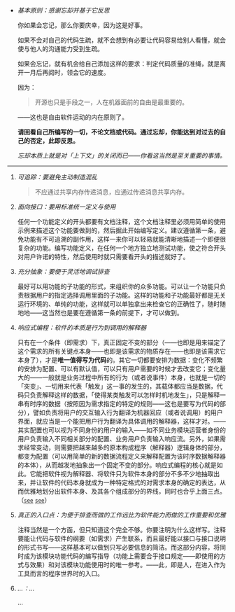 

    
-   *基本原则：感谢忘却并基于它反思*
    
    你如果会忘记，那么你要庆幸，因为这是好事。
    
    如果不会对自己的代码生疏，就不会想到有必要让代码容易给别人看懂，就会使与他人的沟通能力受到生疏。
    
    如果会忘记，就有机会给自己添加这样的要求：判定代码质量的准绳，就是离开一月后再阅时，领会它的速度。
    
    因为：
    
    > 开源也只是手段之一，人在机器面前的自由是最重要的。
    > 
    
    ——这也是自由软件运动的内在原则了。
    
    **请回看自己所编写的一切，不论文档或代码。通过忘却，你能达到对过去的自己的否定，此即反思。**
    
    *忘却本质上就是对「上下文」的关闭而已——你看这当然是至关重要的事情。*
    

----

1.  *可追踪：要避免主动制造混乱*
    
    > 不应通过共享内存传递消息，应通过传递消息共享内存。
    
2.  *面向接口：要用标准统一定义与使用*
    
    任何一个功能定义的开头都要有文档注释，这个文档注释里必须用简单的使用示例来描述这个功能要做到的，然后据此开始编写定义。建议遵循第一条，避免功能有不可追溯的副作用，这样一来你可以轻易就能清晰地描述一个即便很复杂的功能。编写功能定义，在任何一个地方独立地测试功能，使之符合开头对用户许诺的特性，然后使用时就只需要看开头的描述就好了。
    
3.  *充分抽象：要便于灵活地调试排查*
    
    最好可以用功能的子功能的形式，来组织你的众多功能。可以让一个功能只负责根据用户的指定选择调用里面的子功能。这样的功能和子功能最好都是无关运行环境的、单纯的功能，这样就可以单独拿出来检查它的正确性了，随时随地地——这当然也是要在遵循第一条的前提下，才可以做到。
    
4.  *响应式编程：软件的本质是行为到调用的解释器*
    
    只有在一个条件（即需求）下，真正固定不变的部分（——也即是用来锚定了这个需求的所有关键点本身——也即是该需求的物质存在——也即是该需求它本身了），才是**唯一值得写为代码**的。其它一切都要安排为数据：变化不频繁的安排为配置、可以有默认值，可以只有用户需要的时候才去改变它；变化量大的——一般就是业务过程中所有的行为（或者说事件）本身，也就是一切的「突变」、一切用来代表「触发」这一事的发生的，其载体都应当是数据，代码只负责解释这样的数据，「使得某类触发可以怎样时机地发生」，只是解释一串有时序的数据（按照因为需求指定的特定的规则——这也是要写为代码的部分），譬如负责将用户的交互输入行为翻译为机器回应（或者说调用）的用户界面，就应当是一个能把用户行为翻译为具体调用的解释器，这样才对。——其实配置也可以视为不同身份的用户的输入——如不同业务模块运营者身份的用户负责输入不同相关部分的配置、业务用户负责输入响应流。另外，如果需求经常变动，则需要把越来越多的原本构成程序（解释器）逻辑身体的部分，都变为配置（可以用简单的新的数据流程定义来解释配置为该时序数据解释器的本体），从而越发地抽象出一个固定不变的部分。响应式编程的核心就是如此。它能把软件视为解释器、将软件只为软件本身的部分不多不少地抽取出来，并让软件的代码本身就成为一种特定格式的对需求本身的确定的表达，从而优雅地划分出软件本身、及其各个组成部分的界线，同时也合乎上面三点。（[`see`](https://www.cnblogs.com/littleatp/p/11386487.html) [`see`](https://gist.github.com/staltz/868e7e9bc2a7b8c1f754)）
    
5.  *真正的入口点：为便于排查而做的工作远比为软件能力而做的工作重要和优雅*
    
    注释当然是一个方面，但只知道这个完全不够。你要注明为什么这样写。注释要能让代码与软件的纲要（如需求）产生联系，而且最好能以接口与接口说明的形式书写——这样基本可以做到只写必要信息的简洁。而这部分内容，将同时成为该模块功能代码的编写指导（功能上需要合乎接口规定——即使用的方式与效果）和对该模块功能使用时的唯一参考。——此，即是人，在进入作为工具而言的程序世界时的入口。
    
6.  *...：...*
    
    ...
 
